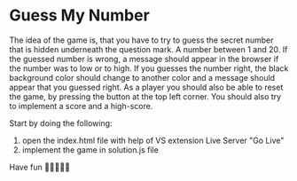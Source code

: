 # Guess My Number

The idea of the game is, that you have to try to guess the secret number that is hidden underneath the
question mark. A number between 1 and 20. If the guessed number is wrong, a message should appear in the browser if the number was to low or to
high. If you guesses the number right, the black background color should change to another color and a message should appear
that you guessed right. As a player you should also be able to reset the game, by pressing the button at the top left corner.
You should also try to implement a score and a high-score.

Start by doing the following:

1. open the index.html file with help of VS extension Live Server "Go Live"
2. implement the game in solution.js file

Have fun 🤟🤟🤟🤟🤟
